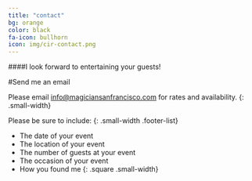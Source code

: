 ```yaml
---
title: "contact"
bg: orange
color: black
fa-icon: bullhorn
icon: img/cir-contact.png
---
```



####I look forward to entertaining your guests!

#Send me an email

Please email [info@magiciansanfrancisco.com](mailto:info@magiciansanfrancisco.com) for rates and availability.
{: .small-width}

Please be sure to include:
{: .small-width .footer-list}

- The date of your event
- The location of your event
- The number of guests at your event
- The occasion of your event
- How you found me
{: .square .small-width}